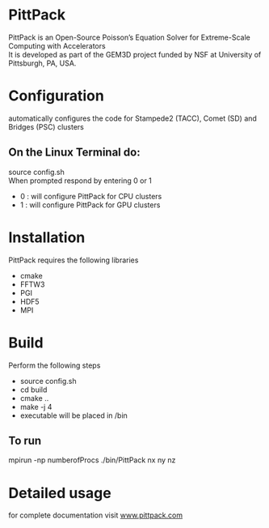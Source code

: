 # PittPack
PittPack is an Open-Source Poisson’s Equation Solver for Extreme-Scale Computing with Accelerators <br/>
It is developed as part of the GEM3D project funded by NSF at University of Pittsburgh, PA, USA. 

# Configuration 
automatically configures the code for Stampede2 (TACC), Comet (SD) and Bridges (PSC) clusters 

## On the Linux Terminal do:
source config.sh <br/> 
When prompted respond by entering 0 or 1    
* 0 : will configure PittPack for CPU clusters 
* 1 : will configure PittPack for GPU clusters



# Installation
PittPack requires the following libraries
  * cmake 
  * FFTW3 
  * PGI 
  * HDF5
  * MPI 

#  Build  
Perform the following steps
  * source config.sh
  * cd build
  * cmake ..
  * make -j 4
  * executable will be placed in /bin

## To run
mpirun -np numberofProcs ./bin/PittPack nx ny nz 
 
# Detailed usage
for complete documentation visit www.pittpack.com

